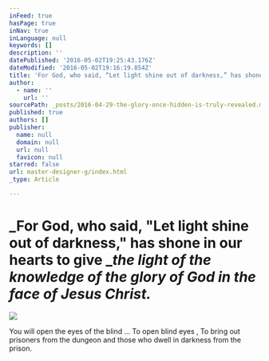 ```yaml
---
inFeed: true
hasPage: true
inNav: true
inLanguage: null
keywords: []
description: ''
datePublished: '2016-05-02T19:25:43.176Z'
dateModified: '2016-05-02T19:16:19.854Z'
title: 'For God, who said, “Let light shine out of darkness,” has shone in our hearts to give the light of the knowledge of the glory of God in the face of Jesus Christ.'
author:
  - name: ''
    url: ''
sourcePath: _posts/2016-04-29-the-glory-once-hidden-is-truly-revealed.md
published: true
authors: []
publisher:
  name: null
  domain: null
  url: null
  favicon: null
starred: false
url: master-designer-g/index.html
_type: Article

---
```

# _For God, who said, "Let light shine out of darkness," has shone in our hearts to give _**_the light of the knowledge of the glory of God in the face of Jesus Christ._**
![](https://the-grid-user-content.s3-us-west-2.amazonaws.com/10797a56-1cd1-4d84-983b-7f95d33f57d7.jpg)

You will open the eyes of the blind ... To open blind eyes , To bring out prisoners from the dungeon and those who dwell in darkness from the prison.
